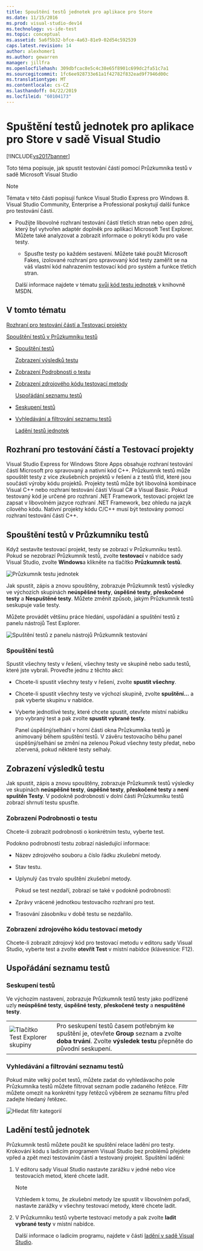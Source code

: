 ```yaml
---
title: Spouštění testů jednotek pro aplikace pro Store
ms.date: 11/15/2016
ms.prod: visual-studio-dev14
ms.technology: vs-ide-test
ms.topic: conceptual
ms.assetid: 5a6f5b32-bfce-4a63-81e9-02d54c592539
caps.latest.revision: 14
author: alexhomer1
ms.author: gewarren
manager: jillfra
ms.openlocfilehash: 309dbfcac8e5c4c38e65f8901c699dc2fa51c7a1
ms.sourcegitcommit: 1fc6ee928733e61a1f42782f832ead9f7946d00c
ms.translationtype: MT
ms.contentlocale: cs-CZ
ms.lasthandoff: 04/22/2019
ms.locfileid: "60104173"
---
```

# <a name="run-unit-tests-for-store-apps-in-visual-studio"></a>Spuštění testů jednotek pro aplikace pro Store v sadě Visual Studio
[!INCLUDE[vs2017banner](../includes/vs2017banner.md)]

Toto téma popisuje, jak spustit testování částí pomocí Průzkumníka testů v sadě Microsoft Visual Studio

> [!NOTE]
>  Témata v této části popisují funkce Visual Studio Express pro Windows 8. Visual Studio Community, Enterprise a Professional poskytují další funkce pro testování částí.
>
> - Použijte libovolné rozhraní testování částí třetích stran nebo open zdroj, který byl vytvořen adaptér doplněk pro aplikaci Microsoft Test Explorer. Můžete také analyzovat a zobrazit informace o pokrytí kódu pro vaše testy.
>   - Spusťte testy po každém sestavení. Můžete také použít Microsoft Fakes, izolované rozhraní pro spravovaný kód testy zaměřit se na váš vlastní kód nahrazením testovací kód pro systém a funkce třetích stran.
>
>   Další informace najdete v tématu [svůj kód testu jednotek](../test/unit-test-your-code.md) v knihovně MSDN.

## <a name="BKMK_In_this_topic"></a> V tomto tématu
 [Rozhraní pro testování částí a Testovací projekty](#BKMK_Unit_test_frameworks_and_test_projects)

 [Spouštění testů v Průzkumníku testů](#BKMK_Running_tests_in_Test_Explorer)

- [Spouštění testů](#BKMK_Running_tests)

  [Zobrazení výsledků testu](#BKMK_Viewing_test_results)

- [Zobrazení Podrobnosti o testu](#BKMK_Viewing_test_details)

- [Zobrazení zdrojového kódu testovací metody](#BKMK_Viewing_the_source_code_of_a_test_method)

  [Uspořádání seznamu testů](#BKMK_Organizing_the_test_list)

- [Seskupení testů](#BKMK_Grouping_tests)

- [Vyhledávání a filtrování seznamu testů](#BKMK_Searching_and_filtering_the_test_list)

  [Ladění testů jednotek](#BKMK_Debugging_unit_tests)

## <a name="BKMK_Unit_test_frameworks_and_test_projects"></a> Rozhraní pro testování částí a Testovací projekty
 Visual Studio Express for Windows Store Apps obsahuje rozhraní testování částí Microsoft pro spravovaný a nativní kód C++. Průzkumník testů může spouštět testy z více zkušebních projektů v řešení a z testů tříd, které jsou součástí výroby kódu projektů. Projekty testů může být libovolná kombinace Visual C++ nebo rozhraní testování částí Visual C# a Visual Basic. Pokud testovaný kód je určené pro rozhraní .NET Framework, testovací projekt lze zapsat v libovolném jazyce rozhraní .NET Framework, bez ohledu na jazyk cílového kódu. Nativní projekty kódu C/C++ musí být testovány pomocí rozhraní testování částí C++.

## <a name="BKMK_Running_tests_in_Test_Explorer"></a> Spouštění testů v Průzkumníku testů
 Když sestavíte testovací projekt, testy se zobrazí v Průzkumníku testů. Pokud se nezobrazí Průzkumník testů, zvolte **testovací** v nabídce sady Visual Studio, zvolte **Windows**a klikněte na tlačítko **Průzkumník testů**.

 ![Průzkumník testu jednotek](../ide/media/ute-failedpassednotrunsummary.png "UTE_FailedPassedNotRunSummary")

 Jak spustit, zápis a znovu spouštěny, zobrazuje Průzkumník testů výsledky ve výchozích skupinách **neúspěšné testy**, **úspěšné testy**, **přeskočené testy** a  **Nespuštěné testy**. Můžete změnit způsob, jakým Průzkumník testů seskupuje vaše testy.

 Můžete provádět většinu práce hledání, uspořádání a spuštění testů z panelu nástrojů Test Explorer.

 ![Spuštění testů z panelu nástrojů Průzkumník testování](../test/media/ute-toolbar.png "UTE_ToolBar")

### <a name="BKMK_Running_tests"></a> Spouštění testů
 Spustit všechny testy v řešení, všechny testy ve skupině nebo sadu testů, které jste vybrali. Proveďte jednu z těchto akcí:

- Chcete-li spustit všechny testy v řešení, zvolte **spustit všechny**.

- Chcete-li spustit všechny testy ve výchozí skupině, zvolte **spuštění...**  a pak vyberte skupinu v nabídce.

- Vyberte jednotlivé testy, které chcete spustit, otevřete místní nabídku pro vybraný test a pak zvolte **spustit vybrané testy**.

  Panel úspěšný/selhání v horní části okna Průzkumníka testů je animovaný během spuštění testů. V závěru testovacího běhu panel úspěšný/selhání se změní na zelenou Pokud všechny testy předat, nebo zčervená, pokud některé testy selhaly.

## <a name="BKMK_Viewing_test_results"></a> Zobrazení výsledků testu
 Jak spustit, zápis a znovu spouštěny, zobrazuje Průzkumník testů výsledky ve skupinách **neúspěšné testy**, **úspěšné testy**, **přeskočené testy** a **není spuštěn Testy**. V podokně podrobností v dolní části Průzkumníku testů zobrazí shrnutí testu spusťte.

### <a name="BKMK_Viewing_test_details"></a> Zobrazení Podrobnosti o testu
 Chcete-li zobrazit podrobnosti o konkrétním testu, vyberte test.

 Podokno podrobností testu zobrazí následující informace:

- Název zdrojového souboru a číslo řádku zkušební metody.

- Stav testu.

- Uplynulý čas trvalo spuštění zkušební metody.

  Pokud se test nezdaří, zobrazí se také v podokně podrobností:

- Zprávy vrácené jednotkou testovacího rozhraní pro test.

- Trasování zásobníku v době testu se nezdařilo.

### <a name="BKMK_Viewing_the_source_code_of_a_test_method"></a> Zobrazení zdrojového kódu testovací metody
 Chcete-li zobrazit zdrojový kód pro testovací metodu v editoru sady Visual Studio, vyberte test a zvolte **otevřít Test** v místní nabídce (klávesnice: F12).

## <a name="BKMK_Organizing_the_test_list"></a> Uspořádání seznamu testů

### <a name="BKMK_Grouping_tests"></a> Seskupení testů
 Ve výchozím nastavení, zobrazuje Průzkumník testů testy jako podřízené uzly **neúspěšné testy**, **úspěšné testy**, **přeskočené testy** a **nespuštěné testy**.

|||
|-|-|
|![Tlačítko Test Explorer skupiny](../test/media/ute-groupby-btn.png "UTE_GroupBy_btn")|Pro seskupení testů časem potřebným ke spuštění je, otevřete **Group** seznam a zvolte **doba trvání**. Zvolte **výsledek testu** přepněte do původní seskupení.|

### <a name="BKMK_Searching_and_filtering_the_test_list"></a> Vyhledávání a filtrování seznamu testů
 Pokud máte velký počet testů, můžete zadat do vyhledávacího pole Průzkumníka testů můžete filtrovat seznam podle zadaného řetězce. Filtr můžete omezit na konkrétní typy řetězců výběrem ze seznamu filtru před zadejte hledaný řetězec.

 ![Hledat filtr kategorií](../test/media/ute-searchfilter.png "UTE_SearchFilter")

## <a name="BKMK_Debugging_unit_tests"></a> Ladění testů jednotek
 Průzkumník testů můžete použít ke spuštění relace ladění pro testy. Krokování kódu s ladicím programem Visual Studio bez problémů přejdete vpřed a zpět mezi testováním částí a testovaný projekt. Spuštění ladění:

1. V editoru sady Visual Studio nastavte zarážku v jedné nebo více testovacích metod, které chcete ladit.

   > [!NOTE]
   >  Vzhledem k tomu, že zkušební metody lze spustit v libovolném pořadí, nastavte zarážky v všechny testovací metody, které chcete ladit.

2. V Průzkumníku testů vyberte testovací metody a pak zvolte **ladit vybrané testy** v místní nabídce.

   Další informace o ladicím programu, najdete v části [ladění v sadě Visual Studio](../debugger/debugging-in-visual-studio.md).
